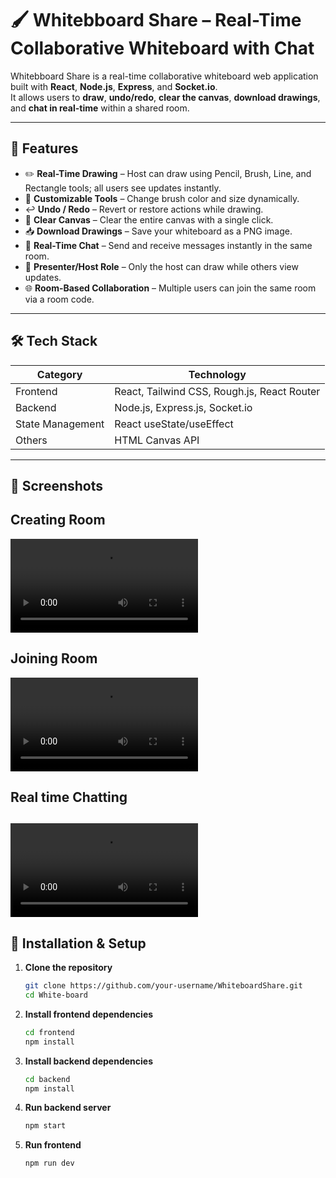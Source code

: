 # 🖌️ Whitebboard Share – Real-Time Collaborative Whiteboard with Chat

 Whitebboard Share is a real-time collaborative whiteboard web application built with **React**, **Node.js**, **Express**, and **Socket.io**.  
It allows users to **draw**, **undo/redo**, **clear the canvas**, **download drawings**, and **chat in real-time** within a shared room.

---

## 🚀 Features

- ✏️ **Real-Time Drawing** – Host can draw using Pencil, Brush, Line, and Rectangle tools; all users see updates instantly.
- 🎨 **Customizable Tools** – Change brush color and size dynamically.
- ↩️ **Undo / Redo** – Revert or restore actions while drawing.
- 🧹 **Clear Canvas** – Clear the entire canvas with a single click.
- 📥 **Download Drawings** – Save your whiteboard as a PNG image.
- 💬 **Real-Time Chat** – Send and receive messages instantly in the same room.
- 👤 **Presenter/Host Role** – Only the host can draw while others view updates.
- 🌐 **Room-Based Collaboration** – Multiple users can join the same room via a room code.

---

## 🛠 Tech Stack

| Category      | Technology                  |
|---------------|-----------------------------|
| Frontend      | React, Tailwind CSS, Rough.js, React Router |
| Backend       | Node.js, Express.js, Socket.io |
| State Management | React useState/useEffect  |
| Others        | HTML Canvas API            |

---

## 📸 Screenshots

## Creating Room 

<video controls src="Screen Recording 2025-09-10 134934.mp4" title="Title"></video>

## Joining Room

<video controls src="Screen Recording 2025-09-10 135127.mp4" title="Title"></video>

## Real time Chatting

<video controls src="Screen Recording 2025-09-10 135238.mp4" title="Title"></video>
---

## 🧾 Installation & Setup

1. **Clone the repository**
   ```bash
   git clone https://github.com/your-username/WhiteboardShare.git
   cd White-board
2. **Install frontend dependencies**
   ```bash
   cd frontend
   npm install
3. **Install backend dependencies**
   ```bash
   cd backend
   npm install
4. **Run backend server**
   ```bash
   npm start
5. **Run frontend**

   ```bash
   npm run dev